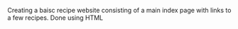 Creating a baisc recipe website consisting of a main index page with links to a few recipes. Done using HTML
